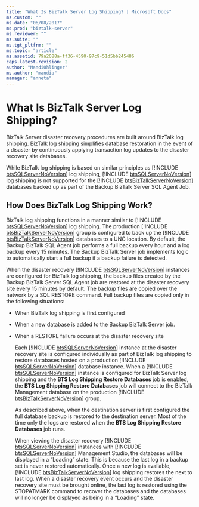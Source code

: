 ```yaml
---
title: "What Is BizTalk Server Log Shipping? | Microsoft Docs"
ms.custom: ""
ms.date: "06/08/2017"
ms.prod: "biztalk-server"
ms.reviewer: ""
ms.suite: ""
ms.tgt_pltfrm: ""
ms.topic: "article"
ms.assetid: 79a2088a-ff36-4590-97c9-51d5bb245486
caps.latest.revision: 2
author: "MandiOhlinger"
ms.author: "mandia"
manager: "anneta"
---
```

# What Is BizTalk Server Log Shipping?
BizTalk Server disaster recovery procedures are built around BizTalk log shipping. BizTalk log shipping simplifies database restoration in the event of a disaster by continuously applying transaction log updates to the disaster recovery site databases.  
  
 While BizTalk log shipping is based on similar principles as [!INCLUDE [btsSQLServerNoVersion](../includes/btssqlservernoversion-md.md)] log shipping, [!INCLUDE [btsSQLServerNoVersion](../includes/btssqlservernoversion-md.md)] log shipping is not supported for the [!INCLUDE [btsBizTalkServerNoVersion](../includes/btsbiztalkservernoversion-md.md)] databases backed up as part of the Backup BizTalk Server SQL Agent Job.  
  
## How Does BizTalk Log Shipping Work?  
 BizTalk log shipping functions in a manner similar to [!INCLUDE [btsSQLServerNoVersion](../includes/btssqlservernoversion-md.md)] log shipping. The production [!INCLUDE [btsBizTalkServerNoVersion](../includes/btsbiztalkservernoversion-md.md)] group is configured to back up the [!INCLUDE [btsBizTalkServerNoVersion](../includes/btsbiztalkservernoversion-md.md)] databases to a UNC location. By default, the Backup BizTalk SQL Agent job performs a full backup every hour and a log backup every 15 minutes. The Backup BizTalk Server job implements logic to automatically start a full backup if a backup failure is detected.  
  
 When the disaster recovery [!INCLUDE [btsSQLServerNoVersion](../includes/btssqlservernoversion-md.md)] instances are configured for BizTalk log shipping, the backup files created by the Backup BizTalk Server SQL Agent job are restored at the disaster recovery site every 15 minutes by default. The backup files are copied over the network by a SQL RESTORE command. Full backup files are copied only in the following situations:  
  
- When BizTalk log shipping is first configured  
  
- When a new database is added to the Backup BizTalk Server job.  
  
- When a RESTORE failure occurs at the disaster recovery site  
  
  Each [!INCLUDE [btsSQLServerNoVersion](../includes/btssqlservernoversion-md.md)] instance at the disaster recovery site is configured individually as part of BizTalk log shipping to restore databases hosted on a production [!INCLUDE [btsSQLServerNoVersion](../includes/btssqlservernoversion-md.md)] database instance. When a [!INCLUDE [btsSQLServerNoVersion](../includes/btssqlservernoversion-md.md)] instance is configured for BizTalk Server log shipping and the <strong>BTS Log Shipping Restore Databases</strong> job is enabled, the <strong>BTS Log Shipping Restore Databases</strong> job will connect to the BizTalk Management database on the production [!INCLUDE [btsBizTalkServerNoVersion](../includes/btsbiztalkservernoversion-md.md)] group.  
  
  As described above, when the destination server is first configured the full database backup is restored to the destination server. Most of the time only the logs are restored when the **BTS Log Shipping Restore Databases** job runs.  
  
  When viewing the disaster recovery [!INCLUDE [btsSQLServerNoVersion](../includes/btssqlservernoversion-md.md)] instances with [!INCLUDE [btsSQLServerNoVersion](../includes/btssqlservernoversion-md.md)] Management Studio, the databases will be displayed in a “Loading” state. This is because the last log in a backup set is never restored automatically. Once a new log is available, [!INCLUDE [btsBizTalkServerNoVersion](../includes/btsbiztalkservernoversion-md.md)] log shipping restores the next to last log. When a disaster recovery event occurs and the disaster recovery site must be brought online, the last log is restored using the STOPATMARK command to recover the databases and the databases will no longer be displayed as being in a “Loading” state.